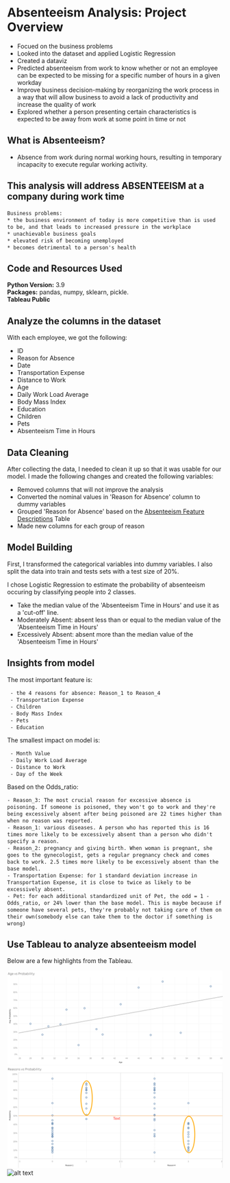 # Absenteeism Analysis: Project Overview 
* Focued on the business problems
* Looked into the dataset and applied Logistic Regression
* Created a dataviz
* Predicted absenteeism from work to know whether or not an employee can be expected to be missing for a specific number of hours in a given workday
* Improve business decision-making by reorganizing the work process in a way that will allow business to avoid a lack of productivity and increase the quality of work 
* Explored whether a person presenting certain characteristics is expected to be away from work at some point in time or not

## What is Absenteeism?
* Absence from work during normal working hours, resulting in temporary incapacity to execute regular working activity.

## This analysis will address ABSENTEEISM at a company during work time
    Business problems: 
    * the business environment of today is more competitive than is used to be, and that leads to increased pressure in the workplace
    * unachievable business goals
    * elevated risk of becoming unemployed
    * becomes detrimental to a person's health

## Code and Resources Used 
**Python Version:** 3.9  
**Packages:** pandas, numpy, sklearn, pickle.   
**Tableau Public**

## Analyze the columns in the dataset 
With each employee, we got the following:
* ID
*	Reason for Absence
*	Date
*	Transportation Expense
*	Distance to Work
*	Age
*	Daily Work Load Average
*	Body Mass Index
*	Education
*	Children
*	Pets
*	Absenteeism Time in Hours
       

## Data Cleaning
After collecting the data, I needed to clean it up so that it was usable for our model. I made the following changes and created the following variables:

*	Removed columns that will not improve the analysis
* Converted the nominal values in 'Reason for Absence' column to dummy variables
* Grouped 'Reason for Absence' based on the [Absenteeism Feature Descriptions](https://github.com/nengnengfei/Data_Science_Absenteeism_Analysis/blob/main/Absenteeism_Feature_Description.png) Table
*	Made new columns for each group of reason

## Model Building 

First, I transformed the categorical variables into dummy variables. I also split the data into train and tests sets with a test size of 20%.   

I chose Logistic Regression to estimate the probability of absenteeism occuring by classifying people into 2 classes.
* Take the median value of the 'Absenteeism Time in Hours' and use it as a 'cut-off' line.
* Moderately Absent: absent less than or equal to the median value of the 'Absenteeism Time in Hours'
* Excessively Absent: absent more than the median value of the 'Absenteeism Time in Hours'

## Insights from model

 The most important feature is:
 
     - the 4 reasons for absence: Reason_1 to Reason_4
     - Transportation Expense
     - Children
     - Body Mass Index
     - Pets
     - Education
     
 The smallest impact on model is:
 
     - Month Value
     - Daily Work Load Average
     - Distance to Work
     - Day of the Week
     
     
Based on the Odds_ratio: 

    - Reason_3: The most crucial reason for excessive absence is poisoning. If someone is poisoned, they won't go to work and they're being excessively absent after being poisoned are 22 times higher than when no reason was reported.
    - Reason_1: various diseases. A person who has reported this is 16 times more likely to be excessively absent than a person who didn't specify a reason.
    - Reason_2: pregnancy and giving birth. When woman is pregnant, she goes to the gynecologist, gets a regular pregnancy check and comes back to work. 2.5 times more likely to be excessively absent than the base model.
    - Transportation Expense: for 1 standard deviation increase in Transportation Expense, it is close to twice as likely to be excessively absent.
    - Pet: for each additional standardized unit of Pet, the odd = 1 - Odds_ratio, or 24% lower than the base model. This is maybe because if someone have several pets, they're probably not taking care of them on their own(somebody else can take them to the doctor if something is wrong)


## Use Tableau to analyze absenteeism model
Below are a few highlights from the Tableau. 

![alt text](https://github.com/nengnengfei/Data_Science_Absenteeism_Analysis/blob/main/Age%20vs%20Probability.png "Salary by Position")
![alt text](https://github.com/nengnengfei/Data_Science_Absenteeism_Analysis/blob/main/Reasons%20vs%20Probability.png "Job Opportunities by State")
![alt text](https://github.com/PlayingNumbers/ds_salary_proj/blob/master/correlation_visual.png "Correlations")



